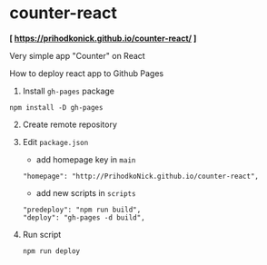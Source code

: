 # counter-react 

**[ https://prihodkonick.github.io/counter-react/ ]**

Very simple app "Counter" on React

How to deploy react app to Github Pages

1. Install `gh-pages` package

```
npm install -D gh-pages
```

2. Create remote repository

3. Edit `package.json`

   - add homepage key in `main`

   ```
   "homepage": "http://PrihodkoNick.github.io/counter-react",
   ```

   - add new scripts in `scripts`

   ```
   "predeploy": "npm run build",
   "deploy": "gh-pages -d build",
   ```

4. Run script 

   ```
   npm run deploy
   ```

   

